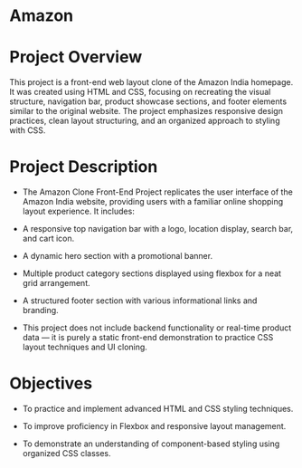 # Amazon

# Project Overview

This project is a front-end web layout clone of the Amazon India homepage. It was created using HTML and CSS, focusing on recreating the visual structure, navigation bar, product showcase sections, and footer elements similar to the original website. The project emphasizes responsive design practices, clean layout structuring, and an organized approach to styling with CSS.

# Project Description

- The Amazon Clone Front-End Project replicates the user interface of the Amazon India website, providing users with a familiar online shopping layout experience. It includes:

- A responsive top navigation bar with a logo, location display, search bar, and cart icon.

- A dynamic hero section with a promotional banner.

- Multiple product category sections displayed using flexbox for a neat grid arrangement.

- A structured footer section with various informational links and branding.

- This project does not include backend functionality or real-time product data — it is purely a static front-end demonstration to practice CSS layout techniques and UI cloning.

# Objectives

- To practice and implement advanced HTML and CSS styling techniques.

- To improve proficiency in Flexbox and responsive layout management.

- To demonstrate an understanding of component-based styling using organized CSS classes.


